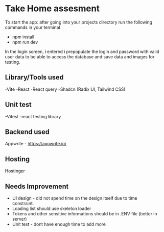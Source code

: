 # Take Home assesment

To start the app: after going into your projects directory run the following commands in your terminal

- npm install
- npm run dev

In the login screen, i entered i prepopulate the login and password with valid user data to be able to access the database and save data and images for testing.

## Library/Tools used
-Vite
-React
-React query
-Shadcn (Radix UI, Tailwind CSS)

## Unit test
-Vitest
-react testing library

## Backend used
Appwrite - https://appwrite.io/

## Hosting
Hostinger

## Needs Improvement

- UI design - did not spend time on the design itself due to time constraint.
- Loading list should use skeleton loader
- Tokens and other sensitive informations should be in .ENV file (better in server)
- Unit test - dont have enough time to add more
